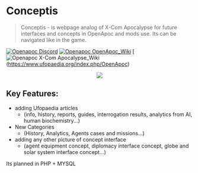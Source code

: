 # Conceptis
> Conceptis - is webpage analog of X-Com Apocalypse for future interfaces and concepts in OpenApoc and mods use. Its can be navigated like in the game.

[![Openapoc Discord](https://img.shields.io/discord/142798944970211328.svg?label=discord)](https://discord.gg/d6DAHEb)
[![Openapoc OpenApoc_Wiki](https://img.shields.io/badge/OpenApoc-Wiki-blue.svg)](https://www.ufopaedia.org/index.php/OpenApoc)
[![Openapoc X-Com Apocalypse_Wiki](https://img.shields.io/badge/XCom%20Apocalypse-Wiki-orange.svg)(https://www.ufopaedia.org/index.php/OpenApoc)

<p align="center"><img src="https://i.imgur.com/XxudxVj.jpg"/></p>

## Key Features:
* adding Ufopaedia articles 
  * (info, history, reports, guides, interrogation results, analytics from AI, human biochemistry...)
* New Categories
  * (History, Analytics, Agents cases and missions...)
* adding any other picture of concept interface
  * (agent equipment concept, diplomacy interface concept, globe and solar system interface concept...)

Its planned in PHP + MYSQL
